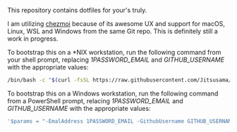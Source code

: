This repository contains dotfiles for your's truly.

I am utilizing [chezmoi](https://www.chezmoi.io/) because of its awesome UX
and support for macOS, Linux, WSL and Windows from the same Git repo. This is
definitely still a work in progress.

To bootstrap this on a \*NIX workstation, run the following command from your
shell prompt, replacing _1PASSWORD_EMAIL_ and _GITHUB_USERNAME_ with the
appropriate values:

```bash
/bin/bash -c "$(curl -fsSL https://raw.githubusercontent.com/Jitsusama/dotfiles/main/bootstrap.sh)" <1PASSWORD_EMAIL> <GITHUB_USERNAME>
```

To bootstrap this on a Windows workstation, run the following command from a
PowerShell prompt, relacing _1PASSWORD_EMAIL_ and _GITHUB_USERNAME_ with the
appropriate values:

```powershell
'$params = "-EmalAddress 1PASSWORD_EMAIL -GithubUsername GITHUB_USERNAME"', (Invoke-WebRequest https://raw.githubusercontent.com/Jitsusama/dotfiles/main/bootstrap.ps1).Content | powershell -c -
```
